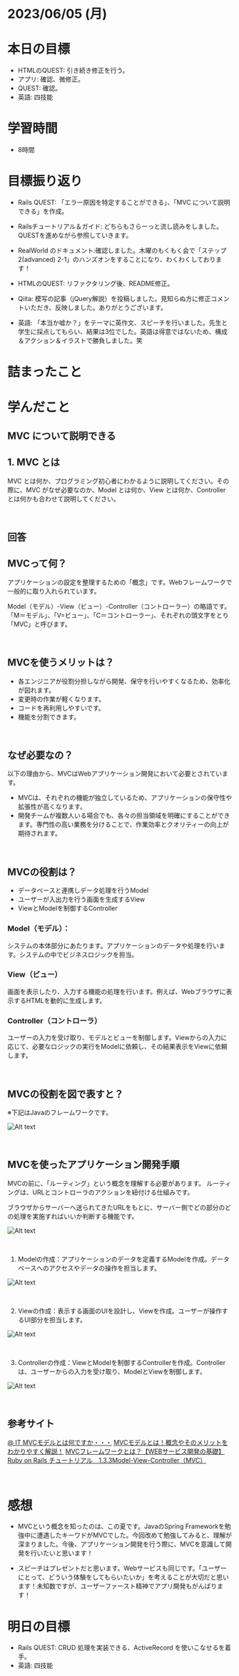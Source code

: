# 2023/06/05 (月)

# 本日の目標

- HTMLのQUEST: 引き続き修正を行う。
- アプリ: 確認、微修正。
- QUEST: 確認。
- 英語: 四技能

# 学習時間
- 8時間

# 目標振り返り

- Rails QUEST: 「エラー原因を特定することができる」、「MVC について説明できる」を作成。

- Railsチュートリアル＆ガイド: どちらもさらーっと流し読みをしました。QUESTを進めながら参照していきます。

- RealWorld のドキュメント:確認しました。木曜のもくもく会で「ステップ2(advanced) 2-1」のハンズオンをすることになり、わくわくしております！

- HTMLのQUEST: リファクタリング後、README修正。

- Qiita: 模写の記事（jQuery解説）を投稿しました。見知らぬ方に修正コメントいただき、反映しました。ありがとうございます。

- 英語: 「本当か嘘か？」をテーマに英作文、スピーチを行いました。先生と学生に採点してもらい、結果は3位でした。英語は得意ではないため、構成＆アクション＆イラストで勝負しました。笑

# 詰まったこと

# 学んだこと

## MVC について説明できる

## 1. MVC とは

MVC とは何か、プログラミング初心者にわかるように説明してください。その際に、MVC がなぜ必要なのか、Model とは何か、View とは何か、Controller とは何かも合わせて説明してください。

<br>

## 回答

## MVCって何？

アプリケーションの設定を整理するための「概念」です。Webフレームワークで一般的に取り入れられています。

Model（モデル）-View（ビュー）-Controller（コントローラー）の略語です。「M＝モデル」、「V=ビュー」、「C＝コントローラー」、それぞれの頭文字をとり「MVC」と呼びます。

<br>

## MVCを使うメリットは？

- 各エンジニアが役割分担しながら開発、保守を行いやすくなるため、効率化が図れます。
- 変更時の作業が軽くなります。
- コードを再利用しやすいです。
- 機能を分割できます。

<br>

## なぜ必要なの？

以下の理由から、MVCはWebアプリケーション開発において必要とされています。

- MVCは、それぞれの機能が独立しているため、アプリケーションの保守性や拡張性が高くなります。
- 開発チームが複数人いる場合でも、各々の担当領域を明確にすることができます。専門性の高い業務を分けることで、作業効率とクオリティーの向上が期待されます。

<br>

## MVCの役割は？

- データベースと連携しデータ処理を行うModel
- ユーザーが入出力を行う画面を生成するView
- ViewとModelを制御するController

### Model（モデル）：
システムの本体部分にあたります。アプリケーションのデータや処理を行います。システムの中でビジネスロジックを担当。

### View（ビュー）
画面を表示したり、入力する機能の処理を行います。例えば、Webブラウザに表示するHTMLを動的に生成します。

### Controller（コントローラ）
ユーザーの入力を受け取り、モデルとビューを制御します。Viewからの入力に応じて、必要なロジックの実行をModelに依頼し、その結果表示をViewに依頼します。

<br>

## MVCの役割を図で表すと？

※下記はJavaのフレームワークです。

![Alt text](https://atmarkit.itmedia.co.jp/fjava/javafaq/j2ee/faq4.gif)

<br>

## MVCを使ったアプリケーション開発手順

MVCの前に、「ルーティング」という概念を理解する必要があります。
ルーティングは、URLとコントローラのアクションを紐付ける仕組みです。

ブラウザからサーバーへ送られてきたURLをもとに、サーバー側でどの部分のどの処理を実施すればいいか判断する機能です。

![Alt text](https://read-engineer.com/wp-content/uploads/2020/07/%E3%82%B9%E3%82%AF%E3%83%AA%E3%83%BC%E3%83%B3%E3%82%B7%E3%83%A7%E3%83%83%E3%83%88-2020-07-24-18.28.09.png)

<br>

1. Modelの作成：アプリケーションのデータを定義するModelを作成。データベースへのアクセスやデータの操作を担当します。

![Alt text](https://read-engineer.com/wp-content/uploads/2020/07/%E3%82%B9%E3%82%AF%E3%83%AA%E3%83%BC%E3%83%B3%E3%82%B7%E3%83%A7%E3%83%83%E3%83%88-2020-07-24-18.36.01.png)

<br>

2. Viewの作成：表示する画面のUIを設計し、Viewを作成。ユーザーが操作するUI部分を担当します。

![Alt text](https://read-engineer.com/wp-content/uploads/2020/07/%E3%82%B9%E3%82%AF%E3%83%AA%E3%83%BC%E3%83%B3%E3%82%B7%E3%83%A7%E3%83%83%E3%83%88-2020-07-24-18.44.41.png)

<br>

3. Controllerの作成：ViewとModelを制御するControllerを作成。Controllerは、ユーザーからの入力を受け取り、ModelとViewを制御します。

![Alt text](https://read-engineer.com/wp-content/uploads/2020/07/%E3%82%B9%E3%82%AF%E3%83%AA%E3%83%BC%E3%83%B3%E3%82%B7%E3%83%A7%E3%83%83%E3%83%88-2020-07-24-19.02.53.png)

<br>

## 参考サイト

[@ IT MVCモデルとは何ですか・・・](https://atmarkit.itmedia.co.jp/fjava/javafaq/j2ee/j2e07.html)
[MVCモデルとは！概念やそのメリットをわかりやすく解説！](https://www.geekly.co.jp/column/cat-technology/1911_040/)
[MVCフレームワークとは？【WEBサービス開発の基礎】](https://read-engineer.com/2020/07/29/mvc/)
[Ruby on Rails チュートリアル　1.3.3Model-View-Controller（MVC）](https://railstutorial.jp/chapters/beginning?version=7.0#sec-mvc)

<br>

# 感想

- MVCという概念を知ったのは、この夏です。JavaのSpring Frameworkを勉強中に遭遇したキーワドがMVCでした。今回改めて勉強してみると、理解が深まりました。今後、アプリケーション開発を行う際に、MVCを意識して開発を行いたいと思います！

- スピーチはプレゼントだと思います。Webサービスも同じです。「ユーザーにとって、どういう体験をしてもらいたいか」を考えることが大切だと思います！未知数ですが、ユーザーファースト精神でアプリ開発もがんばります！

# 明日の目標

- Rails QUEST: CRUD 処理を実装できる、ActiveRecord を使いこなせるを着手。
- 英語: 四技能
